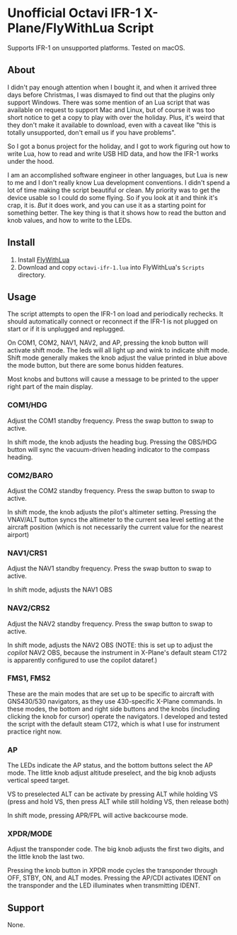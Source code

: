 # Unofficial Octavi IFR-1 X-Plane/FlyWithLua Script
Supports IFR-1 on unsupported platforms. Tested on macOS.

## About
I didn't pay enough attention when I bought it, and when it
arrived three days before Christmas, I was dismayed to find
out that the plugins only support Windows. There was some
mention of an Lua script that was available on request to
support Mac and Linux, but of course it was too short notice
to get a copy to play with over the holiday. Plus, it's weird 
that they don't make it available to download, even
with a caveat like "this is totally unsupported, don't email
us if you have problems".

So I got a bonus project for the holiday, and I got to work
figuring out how to write Lua, how to read and write USB HID
data, and how the IFR-1 works under the hood.

I am an accomplished software engineer in other languages,
but Lua is new to me and I don't really know Lua development
conventions. I didn't spend a lot of time making the script
beautiful or clean. My priority was to get the device usable
so I could do some flying. So if you look at it and think
it's crap, it is. *But* it does work, and you can use it as
a starting point for something better. The key thing is that
it shows how to read the button and knob values, and how to
write to the LEDs.

## Install
1. Install [FlyWithLua](https://forums.x-plane.org/index.php?/files/file/38445-flywithlua-ng-next-generation-edition-for-x-plane-11-win-lin-mac/)
2. Download and copy `octavi-ifr-1.lua` into FlyWithLua's `Scripts` directory.

## Usage
The script attempts to open the IFR-1 on load and periodically rechecks. It should automatically connect or reconnect if the IFR-1 is not plugged on start or if it is unplugged and replugged.

On COM1, COM2, NAV1, NAV2, and AP, pressing the knob button will activate shift mode. The leds will all light up and wink to indicate shift mode. Shift mode generally makes the knob adjust the value printed in blue above the mode button, but there are some bonus hidden features.

Most knobs and buttons will cause a message to be printed to the upper right part of the main display.

### COM1/HDG
Adjust the COM1 standby frequency. Press the swap button to swap to active.

In shift mode, the knob adjusts the heading bug. Pressing the OBS/HDG button will sync the vacuum-driven heading indicator to the compass heading.

### COM2/BARO
Adjust the COM2 standby frequency. Press the swap button to swap to active.

In shift mode, the knob adjusts the pilot's altimeter setting. Pressing the VNAV/ALT button syncs the altimeter to the current sea level setting at the aircraft position (which is not necessarily the current value for the nearest airport)

### NAV1/CRS1
Adjust the NAV1 standby frequency. Press the swap button to swap to active.

In shift mode, adjusts the NAV1 OBS

### NAV2/CRS2
Adjust the NAV2 standby frequency. Press the swap button to swap to active.

In shift mode, adjusts the NAV2 OBS (NOTE: this is set up to adjust the _copilot_ NAV2 OBS, because the instrument in X-Plane's default steam C172 is apparently configured to use the copilot dataref.)

### FMS1, FMS2
These are the main modes that are set up to be specific to aircraft with GNS430/530 navigators, as they use 430-specific X-Plane commands. In these modes, the bottom and right side buttons and the knobs (including clicking the knob for cursor) operate the navigators. I developed and tested the script with the default steam C172, which is what I use for instrument practice right now.

### AP
The LEDs indicate the AP status, and the bottom buttons select the AP mode. The little knob adjust altitude preselect, and the big knob adjusts vertical speed target.

VS to preselected ALT can be activate by pressing ALT while holding VS (press and hold VS, then press ALT while still holding VS, then release both)

In shift mode, pressing APR/FPL will active backcourse mode.

### XPDR/MODE
Adjust the transponder code. The big knob adjusts the first two digits, and the little knob the last two.

Pressing the knob button in XPDR mode cycles the transponder through OFF, STBY, ON, and ALT modes.
Pressing the AP/CDI activates IDENT on the transponder and the LED illuminates when transmitting IDENT.

## Support
None.